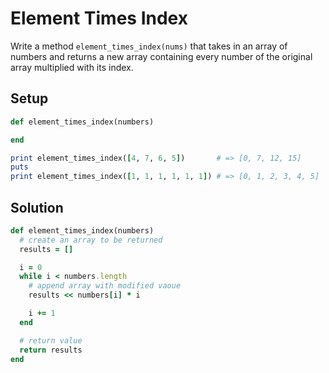 # Element Times Index

Write a method `element_times_index(nums)` that takes in an array of numbers and returns a new array containing every number of the original array multiplied with its index.

## Setup

```ruby
def element_times_index(numbers)

end

print element_times_index([4, 7, 6, 5])       # => [0, 7, 12, 15]
puts
print element_times_index([1, 1, 1, 1, 1, 1]) # => [0, 1, 2, 3, 4, 5]
```

## Solution

```ruby
def element_times_index(numbers)
  # create an array to be returned
  results = []

  i = 0
  while i < numbers.length
    # append array with modified vaoue
    results << numbers[i] * i

    i += 1
  end

  # return value
  return results
end
```